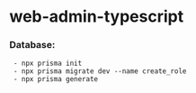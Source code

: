 # web-admin-typescript

### Database:
```
 - npx prisma init
 - npx prisma migrate dev --name create_role
 - npx prisma generate
```